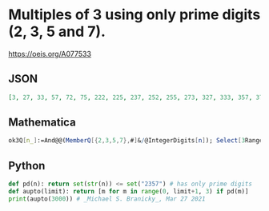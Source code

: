 # Multiples of 3 using only prime digits \(2, 3, 5 and 7\)\.
https://oeis.org/A077533
## JSON
```JSON
[3, 27, 33, 57, 72, 75, 222, 225, 237, 252, 255, 273, 327, 333, 357, 372, 375, 522, 525, 537, 552, 555, 573, 723, 732, 735, 753, 777, 2223, 2232, 2235, 2253, 2277, 2322, 2325, 2337, 2352, 2355, 2373, 2523, 2532, 2535, 2553, 2577, 2727, 2733, 2757, 2772, 2775]
```
## Mathematica
```Mathematica
ok3Q[n_]:=And@@(MemberQ[{2,3,5,7},#]&/@IntegerDigits[n]); Select[3Range[0,1000],ok3Q]  (* _Harvey P. Dale_, Mar 22 2011 *)
```
## Python
```Python
def pd(n): return set(str(n)) <= set("2357") # has only prime digits
def aupto(limit): return [m for m in range(0, limit+1, 3) if pd(m)]
print(aupto(3000)) # _Michael S. Branicky_, Mar 27 2021
```
